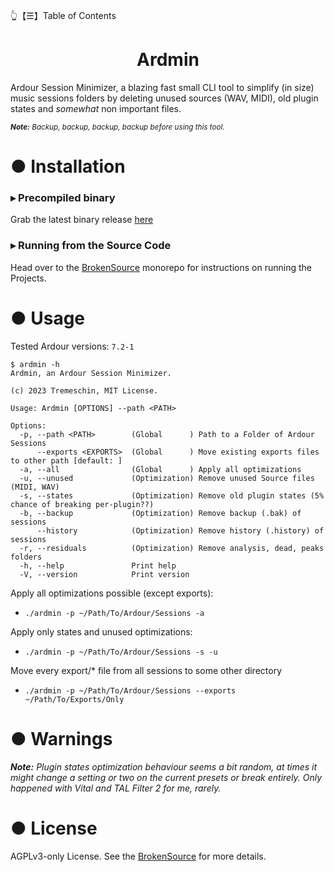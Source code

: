 👆【☰】Table of Contents

<div align="center">
    <h1>Ardmin</h1>
</div>

Ardour Session Minimizer, a blazing fast small CLI tool to simplify (in size) music sessions folders by deleting unused sources (WAV, MIDI), old plugin states and _somewhat_ non important files.

<sub><i><b>Note:</b> Backup, backup, backup, backup before using this tool.</i></sub>

# ● Installation

### ▸ Precompiled binary
Grab the latest binary release [here](https://github.com/BrokenSource/Ardmin/releases/latest)

### ▸ Running from the Source Code
Head over to the [BrokenSource](https://github.com/Tremeschin/BrokenSource) monorepo for instructions on running the Projects.

# ● Usage

Tested Ardour versions: `7.2-1`

```
$ ardmin -h
Ardmin, an Ardour Session Minimizer.

(c) 2023 Tremeschin, MIT License.

Usage: Ardmin [OPTIONS] --path <PATH>

Options:
  -p, --path <PATH>        (Global      ) Path to a Folder of Ardour Sessions
      --exports <EXPORTS>  (Global      ) Move existing exports files to other path [default: ]
  -a, --all                (Global      ) Apply all optimizations
  -u, --unused             (Optimization) Remove unused Source files (MIDI, WAV)
  -s, --states             (Optimization) Remove old plugin states (5% chance of breaking per-plugin??)
  -b, --backup             (Optimization) Remove backup (.bak) of sessions
      --history            (Optimization) Remove history (.history) of sessions
  -r, --residuals          (Optimization) Remove analysis, dead, peaks folders
  -h, --help               Print help
  -V, --version            Print version
```

Apply all optimizations possible (except exports):
- `./ardmin -p ~/Path/To/Ardour/Sessions -a`

Apply only states and unused optimizations:
- `./ardmin -p ~/Path/To/Ardour/Sessions -s -u`

Move every export/* file from all sessions to some other directory
- `./ardmin -p ~/Path/To/Ardour/Sessions --exports ~/Path/To/Exports/Only`

# ● Warnings

<i><b>Note:</b> Plugin states optimization behaviour seems a bit random, at times it might change a setting or two on the current presets or break entirely. Only happened with Vital and TAL Filter 2 for me, rarely.</i>

# ● License

AGPLv3-only License. See the [BrokenSource](https://github.com/Tremeschin/BrokenSource) for more details.
